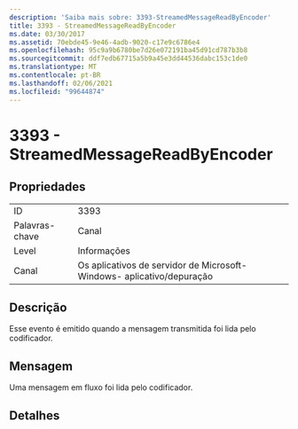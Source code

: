 ```yaml
---
description: 'Saiba mais sobre: 3393-StreamedMessageReadByEncoder'
title: 3393 - StreamedMessageReadByEncoder
ms.date: 03/30/2017
ms.assetid: 70ebde45-9e46-4adb-9020-c17e9c6786e4
ms.openlocfilehash: 95c9a9b6780be7d26e072191ba45d91cd787b3b8
ms.sourcegitcommit: ddf7edb67715a5b9a45e3dd44536dabc153c1de0
ms.translationtype: MT
ms.contentlocale: pt-BR
ms.lasthandoff: 02/06/2021
ms.locfileid: "99644874"
---
```

# <a name="3393---streamedmessagereadbyencoder"></a>3393 - StreamedMessageReadByEncoder

## <a name="properties"></a>Propriedades  
  
|||  
|-|-|  
|ID|3393|  
|Palavras-chave|Canal|  
|Level|Informações|  
|Canal|Os aplicativos de servidor de Microsoft-Windows- aplicativo/depuração|  
  
## <a name="description"></a>Descrição  

 Esse evento é emitido quando a mensagem transmitida foi lida pelo codificador.  
  
## <a name="message"></a>Mensagem  

 Uma mensagem em fluxo foi lida pelo codificador.  
  
## <a name="details"></a>Detalhes
